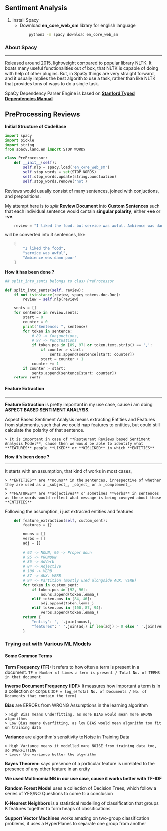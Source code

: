 ## Sentiment Analysis

1. Install Spacy
   - Download **en_core_web_sm** library for english language
     ```sh
         python3 -m spacy download en_core_web_sm
     ```

### About Spacy

---

Released around 2015, lightweight compared to popular library NLTK.
It boats many useful functionalities out of box, that NLTK is capable of doing with help of other plugins. But, in SpaCy things are very straight forward, and it usually implies the best algorith to use a task, rather than like NLTK that provides tons of ways to do a single task.

SpaCy Dependency Parser Engine is based on [**Stanford Typed Dependencies Manual**](https://nlp.stanford.edu/software/dependencies_manual.pdf)

## PreProcessing Reviews

**Initial Structure of CodeBase**
```py
import spacy
import pickle
import string
from spacy.lang.en import STOP_WORDS

class PreProcessor:
    def __init__(self):
        self.nlp = spacy.load('en_core_web_sm')
        self.stop_words = set(STOP_WORDS)
        self.stop_words.update(string.punctuation)
        self.stop_words.remove('not')

```

Reviews would usually consist of many sentences, joined with conjuctions, and prepositions.

My attempt here is to _split_ **Review Document** into **Custom Sentences** such that each individual sentence would contain **singular polarity**, either **+ve** or **-ve**.

```py
    review = "I liked the food, but service was awful. Ambience was damn poor."
```

will be converted into 3 sentences, like

```py
    [
        "I liked the food",
        "service was awful",
        "Ambience was damn poor"
    ]
```

**How it has been done ?**

```py
## split_into_sents belongs to class PreProcessor

def split_into_sents(self, review):
    if not isinstance(review, spacy.tokens.doc.Doc):
        review = self.nlp(review)

    sents = []
    for sentence in review.sents:
        start = 0
        counter = 0
        print("Sentence: ", sentence)
        for token in sentence:
            # 89 -> Conjunctions,
            # 97 -> Punctuations
            if token.pos in [89, 97] or token.text.strip() == ',':
                if counter > start:
                    sents.append(sentence[start: counter])
                start = counter + 1
            counter += 1
        if counter > start:
            sents.append(sentence[start: counter])
    return sents
```

#### Feature Extraction
***

**Feature Extraction** is pretty important in my use case, cause i am doing **ASPECT BASED SENTIMENT ANALYSIS**.

Aspect Based Sentiment Analysis means extracting Entities and Features from statements, such that we could map features to entities, but could still calculate the polarity of that sentence.

>>
    > It is important in case of **Restaurant Reviews based Sentiment Analysis Model**, cause then we would be able to identify what **FEATURES** people **LIKED** or **DISLIKED** in which **ENTITIES** 
>>


**How it's been done ?**
***

It starts with an assumption, that kind of works in most cases,
>>
    > **ENTITIES** are **nouns** in the sentences, irrespective of whether they are used as a _subject_, _object_ or a _complement_.
    >
    > **FEATURES** are **adjectives** or sometimes **verbs** in sentences as these words would reflect what message is being coveyed about those **ENTITIES**
>>

Following the assumption, i just extracted entities and features

```py
    def feature_extraction(self, custom_sent):
        features = {}
        
        nouns = []
        verbs = []
        adj = []
        
        # 92 -> NOUN, 96 -> Proper Noun
        # 95 -> PRONOUN
        # 86 -> AdVerb
        # 84 -> Adjective
        # 100 -> VERB
        # 87 -> AUX. VERB
        # 94 -> Partition (mostly used alongside AUX. VERB)
        for token in custom_sent:
            if token.pos in [92, 96]:
                nouns.append(token.lemma_)
            elif token.pos in [84, 86]:
                adj.append(token.lemma_)
            elif token.pos in [100, 87, 94]:
                verbs.append(token.lemma_)
        return { 
            "entity": ', '.join(nouns),
            "features": ' '.join(adj) if len(adj) > 0 else ' '.join(verbs)
        }              
```

### Trying out with Various ML Models

#### Some Common Terms

**Term Frequency (TF):** It refers to how often a term is present in a document. 
` TF = Number of times a term is present / Total No. of TERMS in that document `

**Inverse Document Frequency (IDF):** It measures how important a term is in a collection or corpus 
` IDF = log_e(Total No. of Documents / No. of Documents that contain the term) `

**Bias** are ERRORs from WRONG Assumptions in the learning algorithm
>>
    > High Bias means Underfitting, as more BIAS would mean more WRONG algorithms
    > Low Bias means Overfitting, as low BIAS would mean algorithm too fit on training data
>>

**Variance** are algorithm's sensitivity to Noise in Training Data
>>
    > High Variance means it modelled more NOISE from training data too, so OVERFITTING
    > Lower the variance better the algorithm
>>


**Bayes Theorem:** says presence of a particular feature is unrelated to the presence of any other feature in an entity

**We used MultinomialNB in our use case, cause it works better with TF-IDF**

**Random Forest Model** uses a collection of Decision Trees, which follow a series of YES/NO Questions to come to a conclusion

**K-Nearest Neighbors** is a statistical modelling of classification that groups K features together to form heaps of classifications

**Support Vector Machines** works amazing on two-group classification problems, it uses a HyperPlanes to separate one group from another